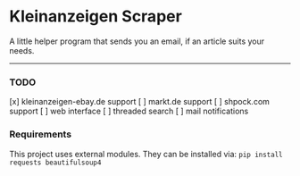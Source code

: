 # Kleinanzeigen Scraper
A little helper program that sends you an email, if an article suits your needs.

----------
### TODO
[x] kleinanzeigen-ebay.de support
[ ] markt.de support
[ ] shpock.com support
[ ] web interface
[ ] threaded search
[ ] mail notifications

### Requirements
This project uses external modules. They can be installed via:
`pip install requests beautifulsoup4`
